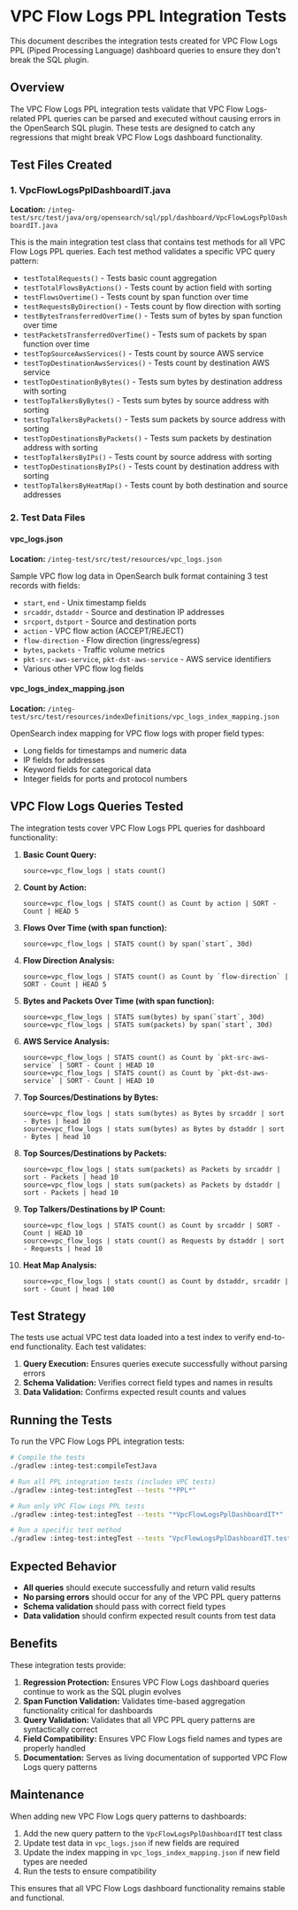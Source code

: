 # VPC Flow Logs PPL Integration Tests

This document describes the integration tests created for VPC Flow Logs PPL (Piped Processing Language) dashboard queries to ensure they don't break the SQL plugin.

## Overview

The VPC Flow Logs PPL integration tests validate that VPC Flow Logs-related PPL queries can be parsed and executed without causing errors in the OpenSearch SQL plugin. These tests are designed to catch any regressions that might break VPC Flow Logs dashboard functionality.

## Test Files Created

### 1. VpcFlowLogsPplDashboardIT.java
**Location:** `/integ-test/src/test/java/org/opensearch/sql/ppl/dashboard/VpcFlowLogsPplDashboardIT.java`

This is the main integration test class that contains test methods for all VPC Flow Logs PPL queries. Each test method validates a specific VPC query pattern:

- `testTotalRequests()` - Tests basic count aggregation
- `testTotalFlowsByActions()` - Tests count by action field with sorting
- `testFlowsOvertime()` - Tests count by span function over time
- `testRequestsByDirection()` - Tests count by flow direction with sorting
- `testBytesTransferredOverTime()` - Tests sum of bytes by span function over time
- `testPacketsTransferredOverTime()` - Tests sum of packets by span function over time
- `testTopSourceAwsServices()` - Tests count by source AWS service
- `testTopDestinationAwsServices()` - Tests count by destination AWS service
- `testTopDestinationByBytes()` - Tests sum bytes by destination address with sorting
- `testTopTalkersByBytes()` - Tests sum bytes by source address with sorting
- `testTopTalkersByPackets()` - Tests sum packets by source address with sorting
- `testTopDestinationsByPackets()` - Tests sum packets by destination address with sorting
- `testTopTalkersByIPs()` - Tests count by source address with sorting
- `testTopDestinationsByIPs()` - Tests count by destination address with sorting
- `testTopTalkersByHeatMap()` - Tests count by both destination and source addresses

### 2. Test Data Files

#### vpc_logs.json
**Location:** `/integ-test/src/test/resources/vpc_logs.json`

Sample VPC flow log data in OpenSearch bulk format containing 3 test records with fields:
- `start`, `end` - Unix timestamp fields
- `srcaddr`, `dstaddr` - Source and destination IP addresses
- `srcport`, `dstport` - Source and destination ports
- `action` - VPC flow action (ACCEPT/REJECT)
- `flow-direction` - Flow direction (ingress/egress)
- `bytes`, `packets` - Traffic volume metrics
- `pkt-src-aws-service`, `pkt-dst-aws-service` - AWS service identifiers
- Various other VPC flow log fields

#### vpc_logs_index_mapping.json
**Location:** `/integ-test/src/test/resources/indexDefinitions/vpc_logs_index_mapping.json`

OpenSearch index mapping for VPC flow logs with proper field types:
- Long fields for timestamps and numeric data
- IP fields for addresses
- Keyword fields for categorical data
- Integer fields for ports and protocol numbers

## VPC Flow Logs Queries Tested

The integration tests cover VPC Flow Logs PPL queries for dashboard functionality:

1. **Basic Count Query:**
   ```
   source=vpc_flow_logs | stats count()
   ```

2. **Count by Action:**
   ```
   source=vpc_flow_logs | STATS count() as Count by action | SORT - Count | HEAD 5
   ```

3. **Flows Over Time (with span function):**
   ```
   source=vpc_flow_logs | STATS count() by span(`start`, 30d)
   ```

4. **Flow Direction Analysis:**
   ```
   source=vpc_flow_logs | STATS count() as Count by `flow-direction` | SORT - Count | HEAD 5
   ```

5. **Bytes and Packets Over Time (with span function):**
   ```
   source=vpc_flow_logs | STATS sum(bytes) by span(`start`, 30d)
   source=vpc_flow_logs | STATS sum(packets) by span(`start`, 30d)
   ```

6. **AWS Service Analysis:**
   ```
   source=vpc_flow_logs | STATS count() as Count by `pkt-src-aws-service` | SORT - Count | HEAD 10
   source=vpc_flow_logs | STATS count() as Count by `pkt-dst-aws-service` | SORT - Count | HEAD 10
   ```

7. **Top Sources/Destinations by Bytes:**
   ```
   source=vpc_flow_logs | stats sum(bytes) as Bytes by srcaddr | sort - Bytes | head 10
   source=vpc_flow_logs | stats sum(bytes) as Bytes by dstaddr | sort - Bytes | head 10
   ```

8. **Top Sources/Destinations by Packets:**
   ```
   source=vpc_flow_logs | stats sum(packets) as Packets by srcaddr | sort - Packets | head 10
   source=vpc_flow_logs | stats sum(packets) as Packets by dstaddr | sort - Packets | head 10
   ```

9. **Top Talkers/Destinations by IP Count:**
   ```
   source=vpc_flow_logs | STATS count() as Count by srcaddr | SORT - Count | HEAD 10
   source=vpc_flow_logs | stats count() as Requests by dstaddr | sort - Requests | head 10
   ```

10. **Heat Map Analysis:**
    ```
    source=vpc_flow_logs | stats count() as Count by dstaddr, srcaddr | sort - Count | head 100
    ```

## Test Strategy

The tests use actual VPC test data loaded into a test index to verify end-to-end functionality. Each test validates:

1. **Query Execution:** Ensures queries execute successfully without parsing errors
2. **Schema Validation:** Verifies correct field types and names in results
3. **Data Validation:** Confirms expected result counts and values

## Running the Tests

To run the VPC Flow Logs PPL integration tests:

```bash
# Compile the tests
./gradlew :integ-test:compileTestJava

# Run all PPL integration tests (includes VPC tests)
./gradlew :integ-test:integTest --tests "*PPL*"

# Run only VPC Flow Logs PPL tests
./gradlew :integ-test:integTest --tests "*VpcFlowLogsPplDashboardIT*"

# Run a specific test method
./gradlew :integ-test:integTest --tests "VpcFlowLogsPplDashboardIT.testBytesTransferredOverTime"
```

## Expected Behavior

- **All queries** should execute successfully and return valid results
- **No parsing errors** should occur for any of the VPC PPL query patterns
- **Schema validation** should pass with correct field types
- **Data validation** should confirm expected result counts from test data

## Benefits

These integration tests provide:

1. **Regression Protection:** Ensures VPC Flow Logs dashboard queries continue to work as the SQL plugin evolves
2. **Span Function Validation:** Validates time-based aggregation functionality critical for dashboards
3. **Query Validation:** Validates that all VPC PPL query patterns are syntactically correct
4. **Field Compatibility:** Ensures VPC Flow Logs field names and types are properly handled
5. **Documentation:** Serves as living documentation of supported VPC Flow Logs query patterns

## Maintenance

When adding new VPC Flow Logs query patterns to dashboards:

1. Add the new query pattern to the `VpcFlowLogsPplDashboardIT` test class
2. Update test data in `vpc_logs.json` if new fields are required
3. Update the index mapping in `vpc_logs_index_mapping.json` if new field types are needed
4. Run the tests to ensure compatibility

This ensures that all VPC Flow Logs dashboard functionality remains stable and functional.